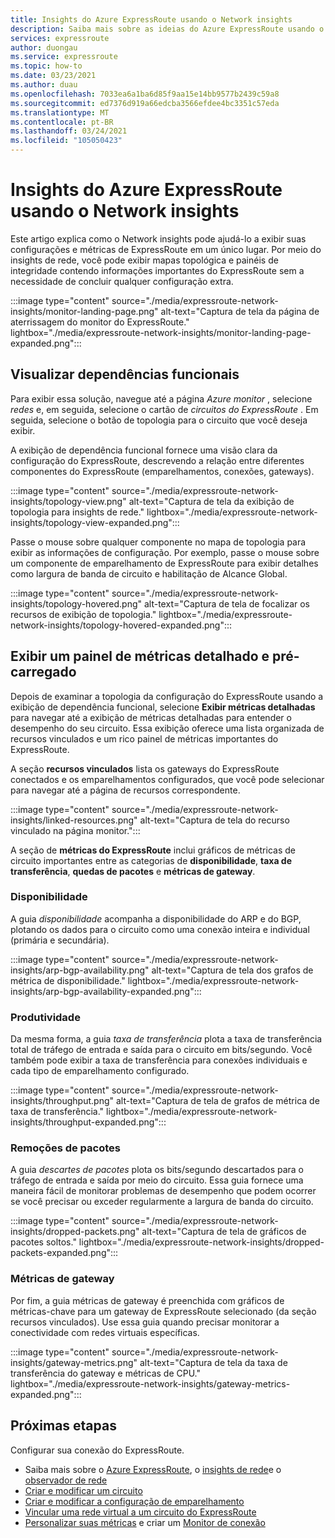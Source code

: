 ```yaml
---
title: Insights do Azure ExpressRoute usando o Network insights
description: Saiba mais sobre as ideias do Azure ExpressRoute usando o insights de rede.
services: expressroute
author: duongau
ms.service: expressroute
ms.topic: how-to
ms.date: 03/23/2021
ms.author: duau
ms.openlocfilehash: 7033ea6a1ba6d85f9aa15e14bb9577b2439c59a8
ms.sourcegitcommit: ed7376d919a66edcba3566efdee4bc3351c57eda
ms.translationtype: MT
ms.contentlocale: pt-BR
ms.lasthandoff: 03/24/2021
ms.locfileid: "105050423"
---
```

# <a name="azure-expressroute-insights-using-network-insights"></a>Insights do Azure ExpressRoute usando o Network insights

Este artigo explica como o Network insights pode ajudá-lo a exibir suas configurações e métricas de ExpressRoute em um único lugar. Por meio do insights de rede, você pode exibir mapas topológica e painéis de integridade contendo informações importantes do ExpressRoute sem a necessidade de concluir qualquer configuração extra.

:::image type="content" source="./media/expressroute-network-insights/monitor-landing-page.png" alt-text="Captura de tela da página de aterrissagem do monitor do ExpressRoute." lightbox="./media/expressroute-network-insights/monitor-landing-page-expanded.png":::

## <a name="visualize-functional-dependencies"></a>Visualizar dependências funcionais

Para exibir essa solução, navegue até a página *Azure monitor* , selecione *redes* e, em seguida, selecione o cartão de *circuitos do ExpressRoute* . Em seguida, selecione o botão de topologia para o circuito que você deseja exibir.

A exibição de dependência funcional fornece uma visão clara da configuração do ExpressRoute, descrevendo a relação entre diferentes componentes do ExpressRoute (emparelhamentos, conexões, gateways).

:::image type="content" source="./media/expressroute-network-insights/topology-view.png" alt-text="Captura de tela da exibição de topologia para insights de rede." lightbox="./media/expressroute-network-insights/topology-view-expanded.png":::

Passe o mouse sobre qualquer componente no mapa de topologia para exibir as informações de configuração. Por exemplo, passe o mouse sobre um componente de emparelhamento de ExpressRoute para exibir detalhes como largura de banda de circuito e habilitação de Alcance Global.

:::image type="content" source="./media/expressroute-network-insights/topology-hovered.png" alt-text="Captura de tela de focalizar os recursos de exibição de topologia." lightbox="./media/expressroute-network-insights/topology-hovered-expanded.png":::

## <a name="view-a-detailed-and-pre-loaded-metrics-dashboard"></a>Exibir um painel de métricas detalhado e pré-carregado

Depois de examinar a topologia da configuração do ExpressRoute usando a exibição de dependência funcional, selecione **Exibir métricas detalhadas** para navegar até a exibição de métricas detalhadas para entender o desempenho do seu circuito. Essa exibição oferece uma lista organizada de recursos vinculados e um rico painel de métricas importantes do ExpressRoute.

A seção **recursos vinculados** lista os gateways do ExpressRoute conectados e os emparelhamentos configurados, que você pode selecionar para navegar até a página de recursos correspondente.

:::image type="content" source="./media/expressroute-network-insights/linked-resources.png" alt-text="Captura de tela do recurso vinculado na página monitor.":::


A seção de **métricas do ExpressRoute** inclui gráficos de métricas de circuito importantes entre as categorias de **disponibilidade**, **taxa de transferência**, **quedas de pacotes** e **métricas de gateway**.

### <a name="availability"></a>Disponibilidade

A guia *disponibilidade* acompanha a disponibilidade do ARP e do BGP, plotando os dados para o circuito como uma conexão inteira e individual (primária e secundária). 

:::image type="content" source="./media/expressroute-network-insights/arp-bgp-availability.png" alt-text="Captura de tela dos grafos de métrica de disponibilidade." lightbox="./media/expressroute-network-insights/arp-bgp-availability-expanded.png":::

### <a name="throughput"></a>Produtividade

Da mesma forma, a guia *taxa de transferência* plota a taxa de transferência total de tráfego de entrada e saída para o circuito em bits/segundo. Você também pode exibir a taxa de transferência para conexões individuais e cada tipo de emparelhamento configurado.

:::image type="content" source="./media/expressroute-network-insights/throughput.png" alt-text="Captura de tela de grafos de métrica de taxa de transferência." lightbox="./media/expressroute-network-insights/throughput-expanded.png":::

### <a name="packet-drops"></a>Remoções de pacotes

A guia *descartes de pacotes* plota os bits/segundo descartados para o tráfego de entrada e saída por meio do circuito. Essa guia fornece uma maneira fácil de monitorar problemas de desempenho que podem ocorrer se você precisar ou exceder regularmente a largura de banda do circuito.

:::image type="content" source="./media/expressroute-network-insights/dropped-packets.png" alt-text="Captura de tela de gráficos de pacotes soltos." lightbox="./media/expressroute-network-insights/dropped-packets-expanded.png":::

### <a name="gateway-metrics"></a>Métricas de gateway

Por fim, a guia métricas de gateway é preenchida com gráficos de métricas-chave para um gateway de ExpressRoute selecionado (da seção recursos vinculados). Use essa guia quando precisar monitorar a conectividade com redes virtuais específicas.

:::image type="content" source="./media/expressroute-network-insights/gateway-metrics.png" alt-text="Captura de tela da taxa de transferência do gateway e métricas de CPU." lightbox="./media/expressroute-network-insights/gateway-metrics-expanded.png":::

## <a name="next-steps"></a>Próximas etapas

Configurar sua conexão do ExpressRoute.
  
* Saiba mais sobre o [Azure ExpressRoute](expressroute-introduction.md), o [insights de rede](../azure-monitor/insights/network-insights-overview.md)e o [observador de rede](../network-watcher/network-watcher-monitoring-overview.md)
* [Criar e modificar um circuito](expressroute-howto-circuit-arm.md)
* [Criar e modificar a configuração de emparelhamento](expressroute-howto-routing-arm.md)
* [Vincular uma rede virtual a um circuito do ExpressRoute](expressroute-howto-linkvnet-arm.md)
* [Personalizar suas métricas](expressroute-monitoring-metrics-alerts.md) e criar um [Monitor de conexão](../network-watcher/connection-monitor-overview.md)
